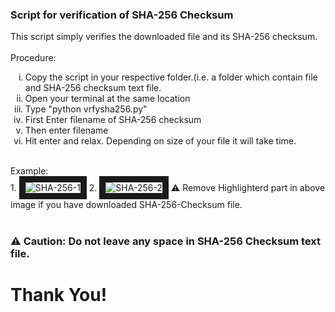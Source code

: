 <html>
<h3>Script for verification of SHA-256 Checksum </h3>
<p> This script simply verifies the downloaded file and its SHA-256 checksum.<br><br>
Procedure:<br>
<ol type="i">
<li>Copy the script in your respective folder.(i.e. a folder which contain file and SHA-256 checksum text file.
<li>Open your terminal at the same location
<li>Type "python vrfysha256.py"
<li>First Enter filename of SHA-256 checksum
<li>Then enter filename
<li>Hit enter and relax. Depending on size of your file it will take time.
</ol><br>
Example:<br>
1. <img src="https://i.ibb.co/jZHQvsh/SHA-256-1.jpg" alt="SHA-256-1" border="10">
2. <img src="https://i.ibb.co/F449nV8/SHA-256-2.jpg" alt="SHA-256-2" border="10">
&#9888; Remove Highlighterd part in above image if you have downloaded SHA-256-Checksum file.<br><br>
<h3>&#9888; Caution: Do not leave any space in SHA-256 Checksum text file.<h3>
<h1>Thank You!<h1>
</p>
</html>

